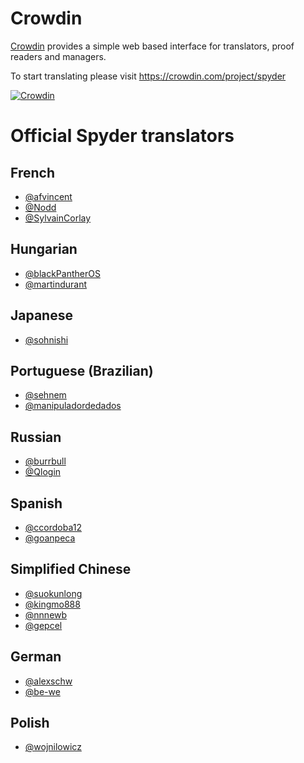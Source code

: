 # Crowdin

[Crowdin](http://crowdin.com/) provides a simple web based interface for translators, proof readers and managers.

To start translating please visit https://crowdin.com/project/spyder

[![Crowdin](https://badges.crowdin.net/spyder/localized.svg)](https://crowdin.com/project/spyder)

# Official Spyder translators

## French
- [@afvincent](https://github.com/afvincent)
- [@Nodd](https://github.com/nodd)
- [@SylvainCorlay](https://github.com/SylvainCorlay)

## Hungarian
- [@blackPantherOS](https://github.com/blackPantherOS)
- [@martindurant](https://github.com/martindurant)

## Japanese
- [@sohnishi](https://github.com/sohnishi)

## Portuguese (Brazilian)
- [@sehnem](https://github.com/sehnem)
- [@manipuladordedados](https://github.com/manipuladordedados)

## Russian
- [@burrbull](https://github.com/burrbull)
- [@Qlogin](https://github.com/Qlogin)

## Spanish
- [@ccordoba12](https://github.com/ccordoba12)
- [@goanpeca](https://github.com/goanpeca)

## Simplified Chinese
- [@suokunlong](https://github.com/suokunlong)
- [@kingmo888](https://github.com/kingmo888)
- [@nnnewb](https://github.com/nnnewb)
- [@gepcel](https://github.com/gepcel)

## German
- [@alexschw](https://github.com/alexschw)
- [@be-we](https://github.com/be-we)

## Polish
- [@wojnilowicz](https://github.com/wojnilowicz)
